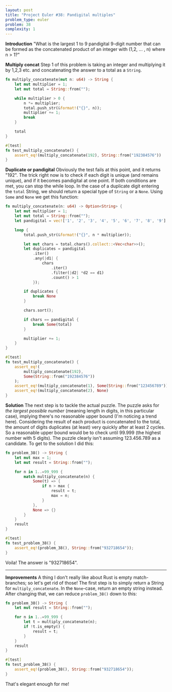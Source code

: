 ```yaml
---
layout: post
title: "Project Euler #38: Pandigital multiples"
problem_type: euler
problem: 38
complexity: 1
---
```

**Introduction**
"What is the largest 1 to 9 pandigital 9-digit number that can be formed as the concatenated product of an integer with (1,2, ... , n) where n > 1?"

**Multiply concat**
Step 1 of this problem is taking an integer and multiplying it by 1,2,3 etc. and concatenating the answer to a total as a `String`.

```rust
fn multiply_concatenate(mut n: u64) -> String {
    let mut multiplier = 1;
    let mut total = String::from("");

    while multiplier > 0 {
        n *= multiplier;
        total.push_str(&format!("{}", n));
        multiplier += 1;
        break
    }

    total
}

#[test]
fn test_multiply_concatenate() {
    assert_eq!(multiply_concatenate(192), String::from("192384576"))
}
```

**Duplicate or pandigital**
Obviously the test fails at this point, and it returns "192". The trick right now is to check if each digit is unique (and remains unique), and if it becomes pandigital at one point. If both conditions are met, you can stop the while loop. In the case of a duplicate digit entering the `total` String, we should return a special type of `String` or a `None`. Using `Some` and `None` we get this function:

```rust
fn multiply_concatenate(n: u64) -> Option<String> {
    let mut multiplier = 1;
    let mut total = String::from("");
    let pandigital = vec!['1', '2', '3', '4', '5', '6', '7', '8', '9'];

    loop {
        total.push_str(&format!("{}", n * multiplier));

        let mut chars = total.chars().collect::<Vec<char>>();
        let duplicates = pandigital
            .iter()
            .any(|d1| {
                chars
                    .iter()
                    .filter(|d2| *d2 == d1)
                    .count() > 1
            });

        if duplicates {
            break None
        }

        chars.sort();

        if chars == pandigital {
            break Some(total)
        }

        multiplier += 1;
    }
}

#[test]
fn test_multiply_concatenate() {
    assert_eq!(
        multiply_concatenate(192),
        Some(String::from("192384576"))
    );
    assert_eq!(multiply_concatenate(1), Some(String::from("123456789")));
    assert_eq!(multiply_concatenate(2), None)
}
```

**Solution**
The next step is to tackle the actual puzzle. The puzzle asks for _the largest possible number_ (meaning length in digits, in this particular case), implying there's no reasonable upper bound (I'm noticing a trend here). Considering the result of each product is concatenated to the total, the amount of digits duplicates (at least) very quickly after at least 2 cycles. So a reasonable upper bound would be to check until 99.999 (the highest number with 5 digits). The puzzle clearly isn't assuming 123.456.789 as a candidate. To get to the solution I did this:

```rust
fn problem_38() -> String {
    let mut max = 1;
    let mut result = String::from("");

    for n in 1..=99_999 {
        match multiply_concatenate(n) {
            Some(t) => {
                if n > max {
                    result = t;
                    max = n;
                }
            },
            None => {}
        }
    }
    result
}

#[test]
fn test_problem_38() {
    assert_eq!(problem_38(), String::from("932718654"));
}
```

Voila! The answer is "932718654".

---

**Improvements**
A thing I don't really like about Rust is empty match-branches; so let's get rid of those! The first step is to simply return a String for `multiply_concatenate`. In the `None`-case, return an empty string instead. After changing that, we can reduce `problem_38()` down to this:

```rust
fn problem_38() -> String {
    let mut result = String::from("");

    for n in 1..=99_999 {
        let t = multiply_concatenate(n);
        if !t.is_empty() {
            result = t;
        }
    }
    result
}

#[test]
fn test_problem_38() {
    assert_eq!(problem_38(), String::from("932718654"));
}
```

That's elegant enough for me!